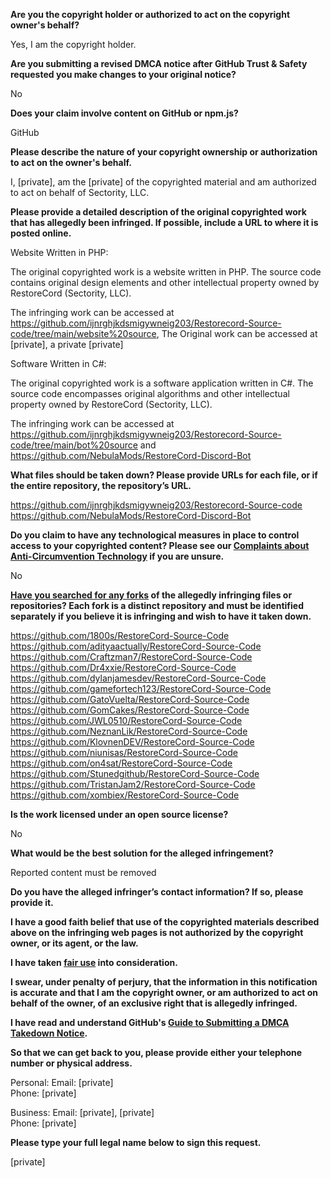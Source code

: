 **Are you the copyright holder or authorized to act on the copyright owner's behalf?**

Yes, I am the copyright holder.

**Are you submitting a revised DMCA notice after GitHub Trust & Safety requested you make changes to your original notice?**

No

**Does your claim involve content on GitHub or npm.js?**

GitHub

**Please describe the nature of your copyright ownership or authorization to act on the owner's behalf.**

I, [private], am the [private] of the copyrighted material and am authorized to act on behalf of Sectority, LLC.

**Please provide a detailed description of the original copyrighted work that has allegedly been infringed. If possible, include a URL to where it is posted online.**

Website Written in PHP:

The original copyrighted work is a website written in PHP. The source code contains original design elements and other intellectual property owned by RestoreCord (Sectority, LLC).

The infringing work can be accessed at https://github.com/ijnrghjkdsmigywneig203/Restorecord-Source-code/tree/main/website%20source,
The Original work can be accessed at [private], a private [private]

Software Written in C#:

The original copyrighted work is a software application written in C#. The source code encompasses original algorithms and other intellectual property owned by RestoreCord (Sectority, LLC).

The infringing work can be accessed at https://github.com/ijnrghjkdsmigywneig203/Restorecord-Source-code/tree/main/bot%20source and https://github.com/NebulaMods/RestoreCord-Discord-Bot

**What files should be taken down? Please provide URLs for each file, or if the entire repository, the repository’s URL.**

https://github.com/ijnrghjkdsmigywneig203/Restorecord-Source-code  
https://github.com/NebulaMods/RestoreCord-Discord-Bot

**Do you claim to have any technological measures in place to control access to your copyrighted content? Please see our <a href="https://docs.github.com/articles/guide-to-submitting-a-dmca-takedown-notice#complaints-about-anti-circumvention-technology">Complaints about Anti-Circumvention Technology</a> if you are unsure.**

No

**<a href="https://docs.github.com/articles/dmca-takedown-policy#b-what-about-forks-or-whats-a-fork">Have you searched for any forks</a> of the allegedly infringing files or repositories? Each fork is a distinct repository and must be identified separately if you believe it is infringing and wish to have it taken down.**

https://github.com/1800s/RestoreCord-Source-Code  
https://github.com/adityaactually/RestoreCord-Source-Code  
https://github.com/Craftzman7/RestoreCord-Source-Code  
https://github.com/Dr4xxie/RestoreCord-Source-Code  
https://github.com/dylanjamesdev/RestoreCord-Source-Code  
https://github.com/gamefortech123/RestoreCord-Source-Code  
https://github.com/GatoVuelta/RestoreCord-Source-Code  
https://github.com/GomCakes/RestoreCord-Source-Code  
https://github.com/JWL0510/RestoreCord-Source-Code  
https://github.com/NeznanLik/RestoreCord-Source-Code  
https://github.com/KlovnenDEV/RestoreCord-Source-Code  
https://github.com/niunisas/RestoreCord-Source-Code  
https://github.com/on4sat/RestoreCord-Source-Code  
https://github.com/Stunedgithub/RestoreCord-Source-Code  
https://github.com/TristanJam2/RestoreCord-Source-Code  
https://github.com/xombiex/RestoreCord-Source-Code  

**Is the work licensed under an open source license?**

No

**What would be the best solution for the alleged infringement?**

Reported content must be removed

**Do you have the alleged infringer’s contact information? If so, please provide it.**

**I have a good faith belief that use of the copyrighted materials described above on the infringing web pages is not authorized by the copyright owner, or its agent, or the law.**

**I have taken <a href="https://www.lumendatabase.org/topics/22">fair use</a> into consideration.**

**I swear, under penalty of perjury, that the information in this notification is accurate and that I am the copyright owner, or am authorized to act on behalf of the owner, of an exclusive right that is allegedly infringed.**

**I have read and understand GitHub's <a href="https://docs.github.com/articles/guide-to-submitting-a-dmca-takedown-notice/">Guide to Submitting a DMCA Takedown Notice</a>.**

**So that we can get back to you, please provide either your telephone number or physical address.**

Personal:
Email: [private]  
Phone: [private]  

Business:
Email: [private], [private]  
Phone: [private]

**Please type your full legal name below to sign this request.**

[private]  
